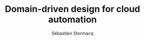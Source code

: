 ---
title:  "Domain-driven design for cloud automation"
description: "This episode delves into applying Domain-Driven Design (DDD) to cloud automation, specifically for event-based integration systems. Author Gregor Hohpe emphasizes the importance of domain languages for clearly expressing core system concepts. He illustrates how Amazon Web Services (AWS) EventBridge can benefit from a domain model to differentiate between Pipes and Buses services. Hohpe argues that cloud automation languages like CDK and Pulumi should harness the power of object-oriented languages to provide developers with affordances. This means using types and interfaces to guide developers towards valid cloud resource combinations, catching errors at compile time rather than deployment. This episode explores how to implement DDD in cloud automation, the benefits of strongly typed automation languages, and how to leverage affordances for more efficient cloud automation."
guests:
   - name: "Gregor Hohpe"
     title: "Enterprise Strategist & Author"
     link: "https://www.linkedin.com/in/ghohpe/"
episode: 126
duration: "00:50:26" 
size: 9682685
file: 126.mp3
publication: "2024-08-16 04:00:00 +0000"
author: Sébastien Stormacq
category: podcasts
social-background: 126.png
appleEpisodeId: 1000665561732
aws-categories:
  - "Developer Tools"
links:
  - text: "Gregor Hohpe's blog : the architect elevator"
    link: https://architectelevator.com/blog/
  - text: "Cloud Automation à la DDD: From stringly typed to affordances"
    link: https://architectelevator.com/cloud/ddd-technical-domains/
  - text: "Gregor's books"
    link: https://www.amazon.com/s?k=gregor+hohpe&crid=2YLBKU473CMMD&sprefix=gregor+hohpe%2Caps%2C152&ref=nb_sb_noss_1
  - text: "The Design Of Everyday Things, Don Norman"
    link: https://www.amazon.com/Design-Everyday-Things-Revised-Expanded/dp
---